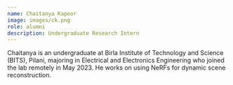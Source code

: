```yaml
---
name: Chaitanya Kapoor
image: images/ck.png
role: alumni
description: Undergraduate Research Intern
---
```


Chaitanya is an undergraduate at Birla Institute of Technology and Science (BITS), Pilani, majoring in Electrical and Electronics Engineering who joined the lab remotely in May 2023. He works on using NeRFs for dynamic scene reconstruction.